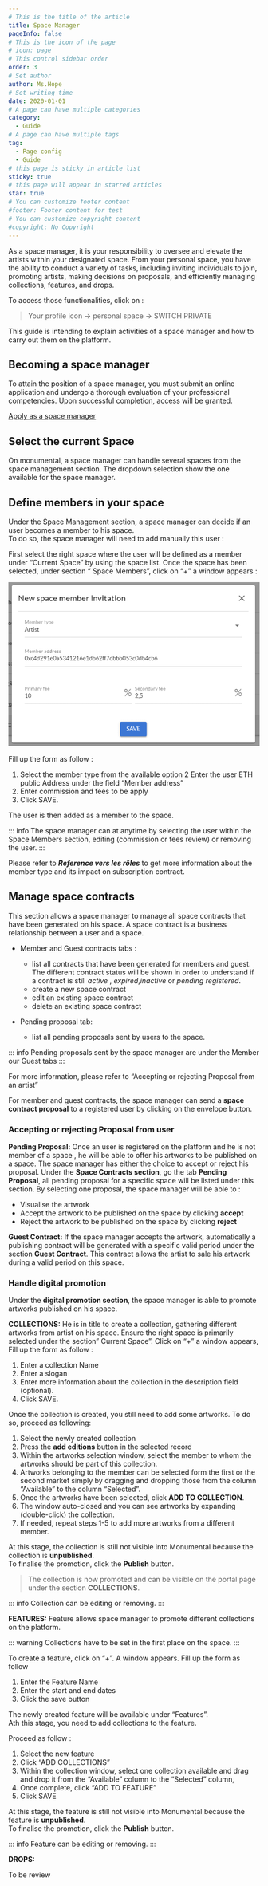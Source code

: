 ```yaml
---
# This is the title of the article
title: Space Manager
pageInfo: false
# This is the icon of the page
# icon: page
# This control sidebar order
order: 3
# Set author
author: Ms.Hope
# Set writing time
date: 2020-01-01
# A page can have multiple categories
category:
  - Guide
# A page can have multiple tags
tag:
  - Page config
  - Guide
# this page is sticky in article list
sticky: true
# this page will appear in starred articles
star: true
# You can customize footer content
#footer: Footer content for test
# You can customize copyright content
#copyright: No Copyright
---
```

As a space manager, it is your responsibility to oversee and elevate the artists within your designated space. From your personal space, you have the ability to conduct a variety of tasks, including inviting individuals to join, promoting artists, making decisions on proposals, and efficiently managing collections, features, and drops.

To access those functionalities, click on :

> Your profile icon -> personal space -> SWITCH PRIVATE

This guide is intending to explain activities of a space manager and how to carry out them on the platform.

## Becoming a space manager

To attain the position of a space manager, you must submit an online application and undergo a thorough evaluation of your professional competencies. Upon successful completion, access will be granted.

[Apply as a space manager](https://monumental.app/apply/manager)

## Select the current Space

On monumental, a space manager can handle several spaces from the space management section.
The dropdown selection show the one available for the space manager.

## Define members in your space

Under the Space Management section, a space manager can decide if an user becomes a member to his space. <br>
To do so, the space manager will need to add manually this user :

First select the right space where the user will be defined as a member under “Current Space” by using the space list.
Once the space has been selected, under section “ Space Members”, click on “+” a window appears :

![Add a member](/spaceManager/space_manager_new_member.png)

Fill up the form as follow :

1. Select the member type from the available option
2  Enter the user ETH public Address under the field “Member address”
3. Enter commission and fees to be apply
4. Click SAVE. 

The user is then added as a member to the space.

::: info
The space manager can at anytime by selecting the user within the Space Members section, editing (commission or fees review) or removing the user.
::: 

Please refer to ***Reference vers les rôles*** to get more information about the member type and its impact on subscription contract.


## Manage space contracts

This section allows a space manager to manage all space contracts that have been generated on his space.
A space contract is a business relationship between a user and a space.

- Member and Guest contracts tabs : 
    - list all contracts that have been generated for members and guest. 
      The different contract status will be shown in order to understand if a contract is still _active_ , _expired_,_inactive_ or _pending registered_.
    - create a new space contract
    - edit an existing space contract
    - delete an existing space contract

- Pending proposal tab: 
    - list all pending proposals sent by users to the space.

::: info
Pending proposals sent by the space manager are under the Member our Guest tabs
:::
    
For more information, please refer to “Accepting or rejecting Proposal from an artist”

For member and guest contracts, the space manager can send a **space contract proposal** to a registered user by clicking on the envelope button.

### Accepting or rejecting Proposal from user

**Pending Proposal:**
Once an user is registered on the platform and he is not member of a space , he will be able to offer his artworks to be published on a space. The space manager has either the choice to accept or reject his proposal.
Under the **Space Contracts section**, go the tab **Pending Proposal**, all pending proposal for a specific space will be listed under this section.
By selecting one proposal, the space manager will be able to :
-	Visualise the artwork
-	Accept the artwork to be published on the space by clicking **accept**
-	Reject the artwork to be published on the space by clicking **reject**

**Guest Contract:**
If the space manager accepts the artwork, automatically a publishing contract will be generated with a specific valid period under the section **Guest Contract**. 
This contract allows the artist to sale his artwork during a valid period on this space.

### Handle digital promotion
Under the **digital promotion section**, the space manager is able to promote artworks published on his space. 

**COLLECTIONS:**
He is in title to create a collection, gathering different artworks from artist on his space.
Ensure the right space is primarily selected under the section” Current Space”.
Click on “+” a window appears, 
Fill up the form as follow :
1. Enter a collection Name
2. Enter a slogan
3. Enter more information about the collection in the description field (optional).
4. Click SAVE. 

Once the collection is created, you still need to add some artworks. To do so, proceed as following:
 
1. Select the newly created collection 
2. Press the **add editions** button in the selected record
3. Within the artworks selection window, select the member to whom the artworks should be part of this collection. 
4. Artworks belonging to the member can be selected form the first or the second market simply by dragging and dropping those from the column “Available” to the column “Selected”. 
5. Once the artworks have been selected, click **ADD TO COLLECTION**.
6. The window auto-closed and you can see artworks by expanding (double-click) the collection.
6. If needed, repeat steps 1-5 to add more artworks from a different member.

At this stage, the collection is still not visible into Monumental because the collection is **unpublished**.<br>
To finalise the promotion, click the **Publish** button.

> The collection is now promoted and can be visible on the portal page under the section **COLLECTIONS**.

::: info
Collection can be editing or removing.
:::

**FEATURES:**
Feature allows space manager to promote different collections on the platform.
 
::: warning
Collections have to be set in the first place on the space.
:::

To create a feature, click on “+”. A window appears.
Fill up the form as follow
1. Enter the Feature Name
2. Enter the start and end dates
3. Click the save button

The newly created feature will be available under “Features”.<br>
Ath this stage, you need to add collections to the feature.

Proceed as follow :
1. Select the new feature 
2. Click “ADD COLLECTIONS”
3. Within the collection window, select one collection available and drag and drop it from the “Available” column to the “Selected” column,
4. Once complete, click “ADD TO FEATURE”
5. Click SAVE

At this stage, the feature is still not visible into Monumental because the feature is **unpublished**.<br>
To finalise the promotion, click the **Publish** button.

::: info
Feature can be editing or removing.
:::

**DROPS:**

To be review
